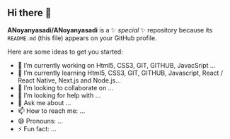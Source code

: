## Hi there 👋


**ANoyanyasadi/ANoyanyasadi** is a ✨ _special_ ✨ repository because its `README.md` (this file) appears on your GitHub profile.

Here are some ideas to get you started:

- 🔭 I’m currently working on Html5, CSS3, GIT, GITHUB, JavacSript ...
- 🌱 I’m currently learning Html5, CSS3, GIT, GITHUB, Javascript, React / React Native, Next.js and Node.js...
- 👯 I’m looking to collaborate on ...
- 🤔 I’m looking for help with ...
- 💬 Ask me about ...
- 📫 How to reach me: ...
- 😄 Pronouns: ...
- ⚡ Fun fact: ...

